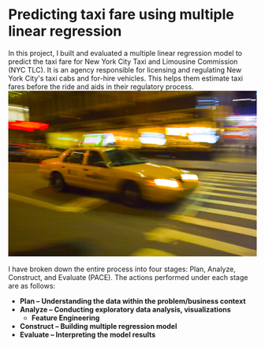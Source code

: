 # **Predicting taxi fare using multiple linear regression**
In this project, I built and evaluated a multiple linear regression model to predict the taxi fare for New York City Taxi and Limousine Commission (NYC TLC). It is an agency responsible for licensing and regulating New York City's taxi cabs and for-hire vehicles. This helps them estimate taxi fares before the ride and aids in their regulatory process.
![](taxi_fare.jpg)

I have broken down the entire process into four stages: Plan, Analyze, Construct, and Evaluate (PACE). The actions performed under each stage are as follows:

- **Plan – Understanding the data within the problem/business context**
- **Analyze – Conducting exploratory data analysis, visualizations**
    - **Feature Engineering**
- **Construct – Building multiple regression model**
- **Evaluate – Interpreting the model results**

